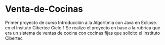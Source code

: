 # Venta-de-Cocinas
Primer proyecto de curso Introducción a la Algoritmia con Java en Eclipse. en el Insituto Cibertec Ciclo 1
Se realizo el proyecto en base a la rubrica que era un sistema de ventas de cocina con cocinas fijas que solicito el Instituto Cibertec
